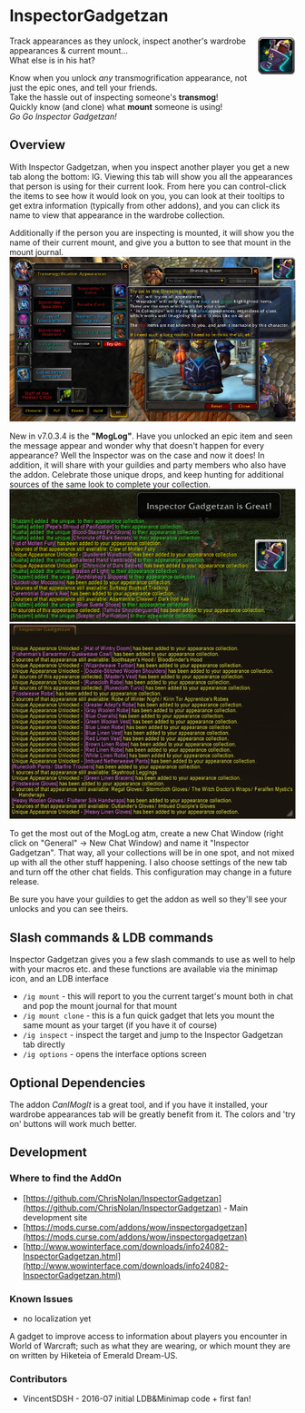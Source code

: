 # InspectorGadgetzan
<img src="images/darkmoon_tophat.png" style="float:right;"/>

Track appearances as they unlock, inspect another's wardrobe appearances & current mount...  
What else is in his hat?

Know when you unlock *any* transmogrification appearance, not just the epic ones, and tell your friends.  
Take the hassle out of inspecting someone's **transmog**!  
Quickly know (and clone) what **mount** someone is using!  
*Go Go Inspector Gadgetzan!*  

## Overview

With Inspector Gadgetzan, when you inspect another player you get a new tab along the bottom: IG.  Viewing this tab will show you all the appearances that person is using for their current look.  From here you can control-click the items to see how it would look on you, you can look at their tooltips to get extra information (typically from other addons), and you can click its name to view that appearance in the wardrobe collection.

Additionally if the person you are inspecting is mounted, it will show you the name of their current mount, and give you a button to see that mount in the mount journal. ![IG Screenshot](images/IG-Screenshot-1.jpg)

New in v7.0.3.4 is the **"MogLog"**.  Have you unlocked an epic item and seen the message appear and wonder why that doesn't happen for every appearance?  Well the Inspector was on the case and now it does!  In addition, it will share with your guildies and party members who also have the addon.  Celebrate those unique drops, and keep hunting for additional sources of the same look to complete your collection.  
![Mog Log Screenshot](images/MogLog-1.png)![Mog Log Screenshot](images/MogLog-3.jpg)

To get the most out of the MogLog atm, create a new Chat Window (right click on "General" -> New Chat Window) and name it "Inspector Gadgetzan".  That way, all your collections will be in one spot, and not mixed up with all the other stuff happening.  I also choose settings of the new tab and turn off the other chat fields.  This configuration may change in a future release.

Be sure you have your guildies to get the addon as well so they'll see your unlocks and you can see theirs.

## Slash commands & LDB commands

Inspector Gadgetzan gives you a few slash commands to use as well to help with your macros etc. and these functions are available via the minimap icon, and an LDB interface

* `/ig mount`  - this will report to you the current target's mount both in chat and pop the mount journal for that mount
* `/ig mount clone` - this is a fun quick gadget that lets you mount the same mount as your target (if you have it of course)
* `/ig inspect` - inspect the target and jump to the Inspector Gadgetzan tab directly
* `/ig options` - opens the interface options screen

## Optional Dependencies

The addon *CanIMogIt* is a great tool, and if you have it installed, your wardrobe appearances tab will be greatly benefit from it.  The colors and 'try on' buttons will work much better.

## Development
### Where to find the AddOn

* [https://github.com/ChrisNolan/InspectorGadgetzan](https://github.com/ChrisNolan/InspectorGadgetzan) - Main development site
* [https://mods.curse.com/addons/wow/inspectorgadgetzan](https://mods.curse.com/addons/wow/inspectorgadgetzan)
* [http://www.wowinterface.com/downloads/info24082-InspectorGadgetzan.html](http://www.wowinterface.com/downloads/info24082-InspectorGadgetzan.html)

### Known Issues

* no localization yet

A gadget to improve access to information about players you encounter in World of Warcraft; such as what they are wearing, or which mount they are on written by Hiketeia of Emerald Dream-US.

### Contributors

* VincentSDSH - 2016-07 initial LDB&Minimap code + first fan!
